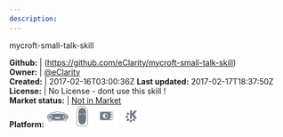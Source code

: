 ```yaml
---
description: 
---
```

mycroft-small-talk-skill



**Github:** | (https://github.com/eClarity/mycroft-small-talk-skill)  
**Owner:** | [@eClarity](https://github.com/eClarity)  
**Created:** | 2017-02-16T03:00:36Z  **Last updated:** 2017-02-17T18:37:50Z  
**License:** | No License - dont use this skill !  
**Market status:** | [Not in Market](https://market.mycroft.ai/skill/)  
**Platform:**   ![](.gitbook/assets/mark-1-icon.png)  ![](.gitbook/assets/mark-2-icon.png)  ![](.gitbook/assets/picroft-icon.png)  ![](.gitbook/assets/kde.png)   
